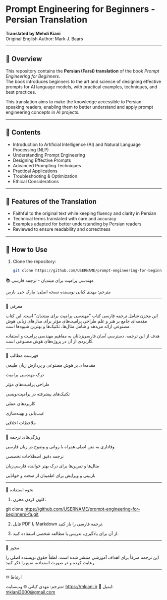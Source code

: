 # Prompt Engineering for Beginners - Persian Translation
**Translated by Mehdi Kiani**  
Original English Author: Mark J. Baars  

---

## 📖 Overview
This repository contains the **Persian (Farsi) translation** of the book *Prompt Engineering for Beginners*.  
The book introduces beginners to the art and science of designing effective prompts for AI language models, with practical examples, techniques, and best practices.  

This translation aims to make the knowledge accessible to Persian-speaking readers, enabling them to better understand and apply prompt engineering concepts in AI projects.

---

## 📂 Contents
- Introduction to Artificial Intelligence (AI) and Natural Language Processing (NLP)
- Understanding Prompt Engineering
- Designing Effective Prompts
- Advanced Prompting Techniques
- Practical Applications
- Troubleshooting & Optimization
- Ethical Considerations

---

## 📌 Features of the Translation
- Faithful to the original text while keeping fluency and clarity in Persian
- Technical terms translated with care and accuracy
- Examples adapted for better understanding by Persian readers
- Reviewed to ensure readability and correctness

---

## 📜 How to Use
1. Clone the repository:
   ```bash
   git clone https://github.com/USERNAME/prompt-engineering-for-beginners-fa.git


📚 مهندسی پرامپت برای مبتدیان - ترجمه فارسی

مترجم: مهدی کیانی
نویسنده نسخه اصلی: مارک جی. بارس


---

📖 معرفی

این مخزن شامل ترجمه فارسی کتاب "مهندسی پرامپت برای مبتدیان" است.
این کتاب مقدمه‌ای جامع بر هنر و علم طراحی پرامپت‌های مؤثر برای مدل‌های زبانی هوش مصنوعی ارائه می‌دهد و شامل مثال‌ها، تکنیک‌ها و بهترین شیوه‌ها است.

هدف از این ترجمه، دسترسی آسان فارسی‌زبانان به مفاهیم مهندسی پرامپت و استفاده کاربردی از آن در پروژه‌های هوش مصنوعی است.


---

📂 فهرست مطالب

مقدمه‌ای بر هوش مصنوعی و پردازش زبان طبیعی

درک مهندسی پرامپت

طراحی پرامپت‌های مؤثر

تکنیک‌های پیشرفته در پرامپت‌نویسی

کاربردهای عملی

عیب‌یابی و بهینه‌سازی

ملاحظات اخلاقی



---

📌 ویژگی‌های ترجمه

وفاداری به متن اصلی همراه با روانی و وضوح در زبان فارسی

ترجمه دقیق اصطلاحات تخصصی

مثال‌ها و تمرین‌ها برای درک بهتر خواننده فارسی‌زبان

بازبینی و ویرایش برای اطمینان از صحت و خوانایی



---

📜 نحوه استفاده

1. کلون کردن مخزن:

git clone https://github.com/USERNAME/prompt-engineering-for-beginners-fa.git


2. فایل PDF یا Markdown ترجمه فارسی را باز کنید.


3. از آن برای یادگیری، تدریس یا مطالعه شخصی استفاده کنید.




---

📄 مجوز

این ترجمه صرفاً برای اهداف آموزشی منتشر شده است.
لطفاً حقوق نویسنده اصلی را رعایت کرده و در صورت استفاده، منبع را ذکر کنید.


---

✉ ارتباط

مترجم: مهدی کیانی
🌐 وب‌سایت: https://mkiani.ir
📧 ایمیل: mkiani3000@gmail.com
